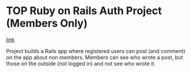 # TOP Ruby on Rails Auth Project (Members Only)

[link](https://www.theodinproject.com/courses/ruby-on-rails/lessons/authentication?ref=lnav#project-2-members-only)

Project builds a Rails app where registered users can post (and comment) on the app about non members.  Members can see who wrote a post, but those on the outside (not logged in) and not see who wrote it.  

